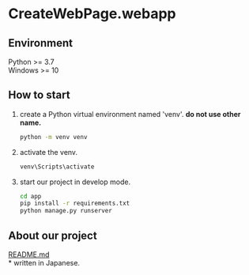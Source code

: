 # CreateWebPage.webapp
## Environment
Python >= 3.7  
Windows >= 10

## How to start
1. create a Python virtual environment named 'venv'.
**do not use other name.**
    ```sh
    python -m venv venv
    ```
1. activate the venv.
    ```sh
    venv\Scripts\activate
    ```
2. start our project in develop mode.
    ```sh
    cd app
    pip install -r requirements.txt 
    python manage.py runserver
    ```
## About our project
[README.md](./app/README.md)  
\* written in Japanese.